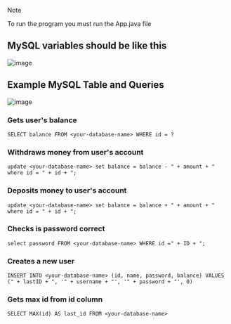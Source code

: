> [!NOTE]
> To run the program you must run the App.java file

## MySQL variables should be like this

![image](https://github.com/EnesMalik02/BankManagementSystem/assets/89933069/32b4655c-efca-41b5-8da3-98cac71ea4e7)


## Example MySQL Table and Queries
![image](https://github.com/EnesMalik02/BankManagementSystem/assets/89933069/97eaba9c-89c3-4e79-aa0d-75b09b51a28f)


### Gets user's balance
````
SELECT balance FROM <your-database-name> WHERE id = ?
````

### Withdraws money from user's account
````
update <your-database-name> set balance = balance - " + amount + " where id = " + id + ";
````

### Deposits money to user's account
````
update <your-database-name> set balance = balance + " + amount + " where id = " + id + ";
````

### Checks is password correct
````
select password FROM <your-database-name> WHERE id =" + ID + ";
````

### Creates a new user
````
INSERT INTO <your-database-name> (id, name, password, balance) VALUES (" + lastID + ", '" + username + "', '" + password + "', 0)
````

### Gets max id from id column
````
SELECT MAX(id) AS last_id FROM <your-database-name>
````

